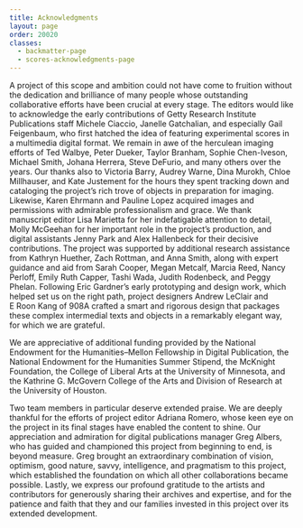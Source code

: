 ```yaml
---
title: Acknowledgments
layout: page
order: 20020
classes:
  - backmatter-page
  - scores-acknowledgments-page
---
```


A project of this scope and ambition could not have come to fruition without the dedication and brilliance of many people whose outstanding collaborative efforts have been crucial at every stage. The editors would like to acknowledge the early contributions of Getty Research Institute Publications staff Michele Ciaccio, Janelle Gatchalian, and especially Gail Feigenbaum, who first hatched the idea of featuring experimental scores in a multimedia digital format. We remain in awe of the herculean imaging efforts of Ted Walbye, Peter Dueker, Taylor Branham, Sophie Chen-Iveson, Michael Smith, Johana Herrera, Steve DeFurio, and many others over the years. Our thanks also to Victoria Barry, Audrey Warne, Dina Murokh, Chloe Millhauser, and Kate Justement for the hours they spent tracking down and cataloging the project’s rich trove of objects in preparation for imaging. Likewise, Karen Ehrmann and Pauline Lopez acquired images and permissions with admirable professionalism and grace. We thank manuscript editor Lisa Marietta for her indefatigable attention to detail, Molly McGeehan for her important role in the project’s production, and digital assistants Jenny Park and Alex Hallenbeck for their decisive contributions. The project was supported by additional research assistance from Kathryn Huether, Zach Rottman, and Anna Smith, along with expert guidance and aid from Sarah Cooper, Megan Metcalf, Marcia Reed, Nancy Perloff, Emily Ruth Capper, Tashi Wada, Judith Rodenbeck, and Peggy Phelan. Following Eric Gardner’s early prototyping and design work, which helped set us on the right path, project designers Andrew LeClair and E&#160;Roon Kang of 908A crafted a smart and rigorous design that packages these complex intermedial texts and objects in a remarkably elegant way, for which we are grateful.

We are appreciative of additional funding provided by the National Endowment for the Humanities–Mellon Fellowship in Digital Publication, the National Endowment for the Humanities Summer Stipend, the McKnight Foundation, the College of Liberal Arts at the University of Minnesota, and the Kathrine G. McGovern College of the Arts and Division of Research at the University of Houston. 

Two team members in particular deserve extended praise. We are deeply thankful for the efforts of project editor Adriana Romero, whose keen eye on the project in its final stages have enabled the content to shine. Our appreciation and admiration for digital publications manager Greg Albers, who has guided and championed this project from beginning to end, is beyond measure. Greg brought an extraordinary combination of vision, optimism, good nature, savvy, intelligence, and pragmatism to this project, which established the foundation on which all other collaborations became possible. Lastly, we express our profound gratitude to the artists and contributors for generously sharing their archives and expertise, and for the patience and faith that they and our families invested in this project over its extended development. 
